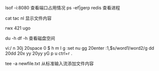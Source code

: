 lsof -i:8080   查看端口占用情况
ps -ef|gerp redis 查看进程

cat tac nl 显示文件内容

rwx 421 ugo


du -h df -h 查看磁盘空间

vi:/ n 30j 20space 0 $ h m l g :set nu gg 20enter :1,$s/word1/word2/g dd 20dd  20x yy 20yy yG p u ctrl+r .


tee -a newfile.txt  从标准输入流添加文件内容




